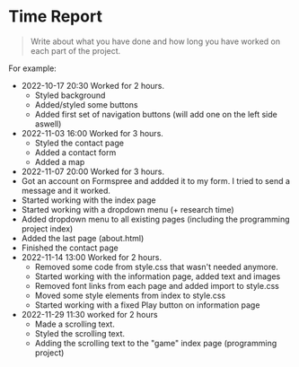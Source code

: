 # Time Report

> Write about what you have done and how long you have worked on each part of the project.

For example: 

- 2022-10-17 20:30 Worked for 2 hours.
  - Styled background
  - Added/styled some buttons
  - Added first set of navigation buttons (will add one on the left side aswell)
- 2022-11-03 16:00 Worked for 3 hours.
  - Styled the contact page
  - Added a contact form
  - Added a map
- 2022-11-07 20:00 Worked for 3 hours.
 - Got an account on Formspree and addded it to my form. I tried to send a message and it worked.
 - Started working with the index page
 - Started working with a dropdown menu (+ research time)
 - Added dropdown menu to all existing pages (including the programming project index)
 - Added the last page (about.html)
 - Finished the contact page
- 2022-11-14 13:00 Worked for 2 hours.
  - Removed some code from style.css that wasn't needed anymore. 
  - Started working with the information page, added text and images
  - Removed font links from each page and added import to style.css
  - Moved some style elements from index to style.css 
  - Started working with a fixed Play button on information page
- 2022-11-29 11:30 worked for 2 hours
  - Made a scrolling text. 
  - Styled the scrolling text.
  - Adding the scrolling text to the "game" index page (programming project)